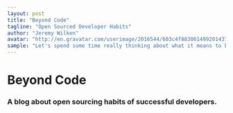 ```yaml
---
layout: post
title: "Beyond Code"
tagline: "Open Sourced Developer Habits"
author: "Jeremy Wilken"
avatar: "http://en.gravatar.com/userimage/2016544/603c4f883001499201437bc9e41bc91c.jpeg"
sample: "Let's spend some time really thinking about what it means to be developers. Its more than code, its also about character, values, skills, and attitude. Its about how we interact with other developers. Its about how we deal with customers, clients and users. Its not about the technical ability to code that really matters in this industry. It is all about who you are."
---
```


# Beyond Code

### A blog about open sourcing habits of successful developers.
